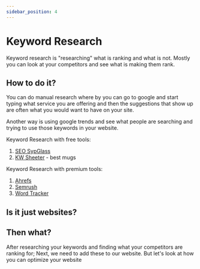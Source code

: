 ```yaml
---
sidebar_position: 4
---
```


# Keyword Research

Keyword research is "researching" what is ranking and what is not. Mostly you can look at your competitors and see what is making them rank.

## How to do it?

You can do manual research where by you can go to google and start typing what service you are offering and then the suggestions that show up are often what you would want to have on your site.

Another way is using google trends and see what people are searching and trying to use those keywords in your website.

Keyword Research with free tools:

1. [SEO SypGlass](https://www.seospyglass.com/)
2. [KW Sheeter](https://keywordsheeter.com) - best mugs

Keyword Research with premium tools:

1. [Ahrefs](https://ahrefs.com/)
2. [Semrush](https://semrush.com)
3. [Word Tracker](https://wordtracker.com)

## Is it just websites?

## Then what?

After researching your keywords and finding what your competitors are ranking for; Next, we need to add these to our website. But let's look at how you can optimize your website
